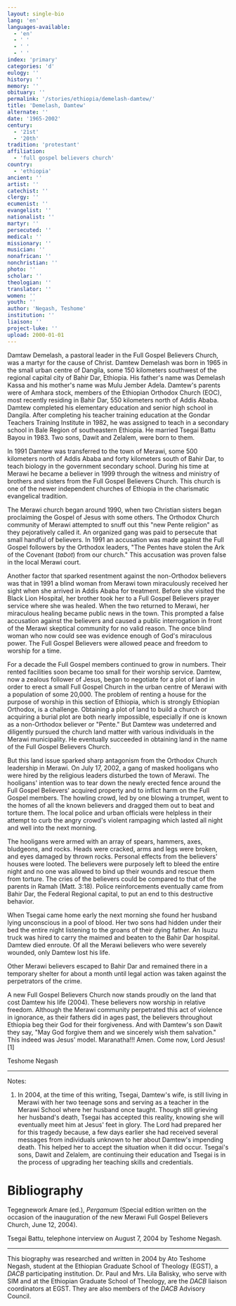 ```yaml
---
layout: single-bio
lang: 'en'
languages-available:
  - 'en'
  - ' '
  - ' '
  - ' '
index: 'primary'
categories: 'd'
eulogy: ''
history: ''
memory: ''
obituary: ''
permalink: '/stories/ethiopia/demelash-damtew/'
title: 'Demelash, Damtew'
alternate: ''
date: '1965-2002'
century:
  - '21st'
  - '20th'
tradition: 'protestant'
affiliation:
  - 'full gospel believers church'
country:
  - 'ethiopia'
ancient: ''
artist: ''
catechist: ''
clergy: ''
ecumenist: ''
evangelist: ''
nationalist: ''
martyr: ''
persecuted: ''
medical: ''
missionary: ''
musician: ''
nonafrican: ''
nonchristian: ''
photo: ''
scholar: ''
theologian: ''
translator: ''
women: ''
youth: ''
author: 'Negash, Teshome'
institution: ''
liaison: ''
project-luke: ''
upload: 2000-01-01
---
```



Damtaw Demelash, a pastoral leader in the Full Gospel Believers Church, was a martyr for the cause of Christ.
Damtew Demelash was born in 1965 in the small urban centre of Dangila, some 150 kilometers southwest of the regional capital city of Bahir Dar, Ethiopia.  His father's name was Demelash Kassa and his mother's name was Mulu Jember Adela.  Damtew's parents were of Amhara stock, members of the Ethiopian Orthodox Church (EOC), most recently residing in Bahir Dar, 550 kilometers north of Addis Ababa.  Damtew completed his elementary education and senior high school in Dangila.  After completing his teacher training education at the Gondar Teachers Training Institute in 1982, he was assigned to teach in a secondary school in Bale Region of southeastern Ethiopia.  He married Tsegai Battu Bayou in 1983.  Two sons, Dawit and Zelalem, were born to them.

In 1991 Damtew was transferred to the town of Merawi, some 500 kilometers north of Addis Ababa and forty kilometers south of Bahir Dar, to teach biology in the government secondary school.  During his time at Merawi he became a believer in 1999 through the witness and ministry of brothers and sisters from the Full Gospel Believers Church.  This church is one of the newer independent churches of Ethiopia in the charismatic evangelical tradition.

The Merawi church began around 1990, when two Christian sisters began proclaiming the Gospel of Jesus with some others.  The Orthodox Church community of Merawi attempted to snuff out this "new Pente religion" as they pejoratively called it.  An organized gang was paid to persecute that small handful of believers.  In 1991 an accusation was made against the Full Gospel followers by the Orthodox leaders, "The Pentes have stolen the Ark of the Covenant (*tabot*) from our church." This accusation was proven false in the local Merawi court.

Another factor that sparked resentment against the non-Orthodox believers was that in 1991 a blind woman from Merawi town miraculously received her sight when she arrived in Addis Ababa for treatment.  Before she visited the Black Lion Hospital, her brother took her to a Full Gospel Believers prayer service where she was healed.  When the two returned to Merawi, her miraculous healing became public news in the town. This prompted a false accusation against the believers and caused a public interrogation in front of the Merawi  skeptical community for no valid reason.  The once blind woman who now could see was evidence enough of God's miraculous power.  The Full Gospel Believers were allowed peace and freedom to worship for a time.

For a decade the Full Gospel members continued to grow in numbers.  Their rented facilities soon became too small for their worship service.  Damtew, now a zealous follower of Jesus, began to negotiate for a plot of land in order to erect a small Full Gospel Church in the urban centre of Merawi with a population of some 20,000. The problem of renting a house for the purpose of worship in this section of Ethiopia, which is strongly Ethiopian Orthodox, is a challenge.  Obtaining a plot of land to build a church or acquiring a burial plot are both nearly impossible, especially if one is known as a non-Orthodox believer or "Pente."  But Damtew was undeterred and diligently pursued the church land matter with various individuals in the Merawi municipality.  He eventually succeeded in obtaining land in the name of the Full Gospel Believers Church.

But this land issue sparked sharp antagonism from the Orthodox Church leadership in Merawi. On July 17, 2002, a gang of masked hooligans who were hired by the religious leaders disturbed the town of Merawi.  The hooligans' intention was to tear down the newly erected fence around the Full Gospel Believers' acquired property and to inflict harm on the Full Gospel members.  The howling crowd, led by one blowing a trumpet, went to the homes of all the known believers and dragged them out to beat and torture them.  The local police and urban officials were helpless in their attempt to curb the angry crowd's violent rampaging which lasted all night and well into the next morning.

The hooligans were armed with an array of spears, hammers, axes, bludgeons, and rocks. Heads were cracked, arms and legs were broken, and eyes damaged by thrown rocks.  Personal effects from the believers' houses were looted.  The believers were purposely left to bleed the entire night and no one was allowed to bind up their wounds and rescue them from torture.  The cries of the believers could be compared to that of the parents in Ramah (Matt. 3:18). Police reinforcements eventually came from Bahir Dar, the Federal Regional capital, to put an end to this destructive behavior.

When Tsegai came home early the next morning she found her husband lying unconscious in a pool of blood.  Her two sons had hidden under their bed the entire night listening to the groans of their dying father.  An Isuzu truck was hired to carry the maimed and beaten to the Bahir Dar hospital.  Damtew died enroute.  Of all the Merawi believers who were severely wounded, only Damtew lost his life.

Other Merawi believers escaped to Bahir Dar and remained there in a temporary shelter for about a month until legal action was taken against the perpetrators of the crime.

A new Full Gospel Believers Church now stands proudly on the land that cost Damtew his life (2004).  These believers now worship in relative freedom. Although the Merawi community perpetrated this act of violence in ignorance, as their fathers did in ages past, the believers throughout Ethiopia beg their God for their forgiveness.  And with Damtew's son Dawit they say, "May God forgive them and we sincerely wish them salvation."  This indeed was Jesus' model.   Maranatha!!! Amen. Come now, Lord Jesus! [1]

Teshome Negash

---

Notes:

1. In 2004, at the time of this writing, Tsegai, Damtew's wife, is still living in Merawi with her two teenage sons and serving as a teacher in the Merawi School where her husband once taught.  Though still grieving her husband's death, Tsegai has accepted this reality, knowing she will eventually meet him at Jesus' feet in glory.  The Lord had prepared her for this tragedy because, a few days earlier she had received several messages from individuals unknown to her about Damtew's impending death. This helped her to accept the situation when it did occur. Tsegai's sons, Dawit and Zelalem, are continuing their education and Tsegai is in the process of upgrading her teaching skills and credentials.

# Bibliography

Tegegnework Amare (ed.), *Pergamum* (Special edition written on the occasion of the inauguration of the new Merawi Full Gospel Believers Church, June 12, 2004).

Tsegai Battu, telephone interview on August 7, 2004 by Teshome Negash.

---

This biography was researched and written in 2004 by Ato Teshome Negash, student at the Ethiopian Graduate School of Theology (EGST), a *DACB* participating institution.  Dr. Paul and Mrs. Lila Balisky, who serve with SIM and at the Ethiopian Graduate School of Theology, are the *DACB* liaison coordinators at EGST. They are also members of the *DACB* Advisory Council.